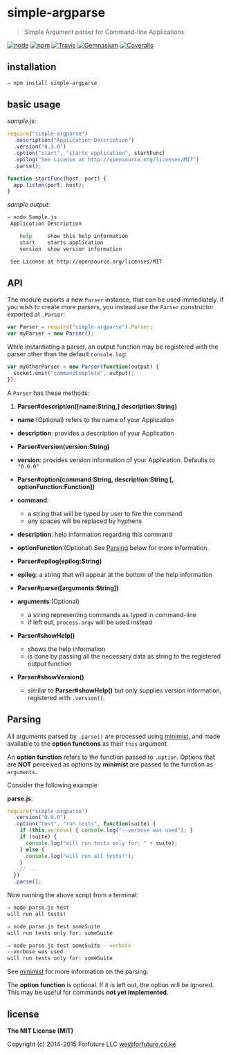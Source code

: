 
# simple-argparse

> Simple Argument parser for Command-line Applications

[![node](https://img.shields.io/node/v/simple-argparse.svg?style=flat-square)](https://www.npmjs.com/package/simple-argparse) [![npm](https://img.shields.io/npm/v/simple-argparse.svg?style=flat-square)](https://www.npmjs.com/package/simple-argparse) [![Travis](https://img.shields.io/travis/forfutureLLC/node-simple-argparse.svg?style=flat-square)](https://travis-ci.org/forfutureLLC/node-simple-argparse) [![Gemnasium](https://img.shields.io/gemnasium/forfutureLLC/node-simple-argparse.svg?style=flat-square)](https://gemnasium.com/forfutureLLC/node-simple-argparse) [![Coveralls](https://img.shields.io/coveralls/forfutureLLC/node-simple-argparse.svg?style=flat-square)](https://coveralls.io/github/forfutureLLC/node-simple-argparse?branch=master)


## installation

```bash
⇒ npm install simple-argparse
```


## basic usage

_sample.js_:

```js
require("simple-argparse")
  .description("Application Description")
  .version("0.3.0")
  .option("start", "starts application", startFunc)
  .epilog("See License at http://opensource.org/licenses/MIT")
  .parse();

function startFunc(host, port) {
  app.listen(port, host);
}
```

_sample output_:

```bash
⇒ node Sample.js
 Application Description

    help     show this help information
    start    starts application
    version  show version information

 See License at http://opensource.org/licenses/MIT
```


## API

The module exports a new `Parser` instance, that can be used immediately. If you wish to create more parsers, you instead use the `Parser` constructor exported at `.Parser`:

```js
var Parser = require("simple-argparse").Parser;
var myParser = new Parser();
```

While instantiating a parser, an output function may be registered with
the parser other than the default `console.log`:

```js
var myOtherParser = new Parser(function(output) {
  socket.emit("commandComplete", output);
});
```

A `Parser` has these methods:

1. __Parser#description([name:String,] description:String)__

  * __name__:(Optional) refers to the name of your Application
  * __description__: provides a description of your Application

*  __Parser#version(version:String)__

  * __version__: provides version information of your Application. Defaults to `"0.0.0"`

*  __Parser#option(command:String, description:String [, optionFunction:Function])__

  * __command__:
    * a string that will be typed by user to fire the command
    * any spaces will be replaced by hyphens
  * __description__: help information regarding this command
  * __optionFunction__:(Optional) See [Parsing](#parsing) below for more information.

*  __Parser#epilog(epilog:String)__

  * __epilog__: a string that will appear at the bottom of the help information

*  __Parser#parse([arguments:String])__

  * __arguments__:(Optional)
    * a string representing commands as typed in command-line
    * if left out, `process.argv` will be used instead

* __Parser#showHelp()__

  * shows the help information
  * is done by passing all the necessary data as string to the registered output function

* __Parser#showVersion()__

  * similar to __Parser#showHelp()__ but only supplies version information, registered with `.version()`.


<a name="parsing"></a>
## Parsing

All arguments parsed by `.parse()` are processed using
[minimist][minimist], and made available to the __option functions__ as
their `this` argument.

An __option function__ refers to the function passed to `.option`.
Options that are __NOT__ perceived as options by __minimist__ are passed
to the function as `arguments`.

Consider the following example:

__parse.js__:

```js
require("simple-argparse")
  .version("0.0.0")
  .option("test", "run tests", function(suite) {
    if (this.verbose) { console.log("--verbose was used"); }
    if (suite) {
      console.log("will run tests only for: " + suite);
    } else {
      console.log("will run all tests!");
    }
    // ...
  })
  .parse();
```

Now running the above script from a terminal:

```bash
⇒ node parse.js test
will run all tests!

⇒ node parse.js test someSuite
will run tests only for: someSuite

⇒ node parse.js test someSuite --verbose
--verbose was used
will run tests only for: someSuite

```

See [minimist][minimist] for more information on the parsing.

The __option function__ is optional. If it is left out, the option will
be ignored. This may be useful for commands __not yet implemented__.


## license

__The MIT License (MIT)__

Copyright (c) 2014-2015 Forfuture LLC <we@forfuture.co.ke>


[minimist]:https://github.com/substack/minimist
